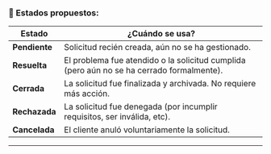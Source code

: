 ### 📌 Estados propuestos:

| Estado        | ¿Cuándo se usa?                                                                           |
| ------------- | ----------------------------------------------------------------------------------------- |
| **Pendiente** | Solicitud recién creada, aún no se ha gestionado.                                         |
| **Resuelta**  | El problema fue atendido o la solicitud cumplida (pero aún no se ha cerrado formalmente). |
| **Cerrada**   | La solicitud fue finalizada y archivada. No requiere más acción.                          |
| **Rechazada** | La solicitud fue denegada (por incumplir requisitos, ser inválida, etc).                  |
| **Cancelada** | El cliente anuló voluntariamente la solicitud.                                            |

---